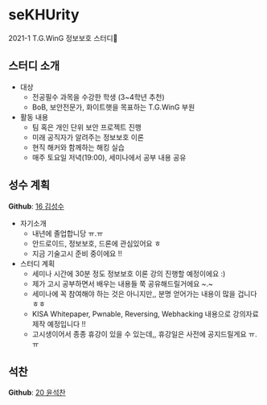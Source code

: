# seKHUrity
2021-1 T.G.WinG 정보보호 스터디🔐

## 스터디 소개
- 대상
    - 전공필수 과목을 수강한 학생 (3~4학년 추천)
    - BoB, 보안전문가, 화이트햇을 목표하는 T.G.WinG 부원
- 활동 내용
    - 팀 혹은 개인 단위 보안 프로젝트 진행
    - 미래 공직자가 알려주는 정보보호 이론
    - 현직 해커와 함께하는 해킹 실습
    - 매주 토요일 저녁(19:00), 세미나에서 공부 내용 공유

## 성수 계획
**Github**: [16 김성수](https://github.com/korkeep)  
- 자기소개
    - 내년에 졸업합니당 ㅠ.ㅠ
    - 안드로이드, 정보보호, 드론에 관심있어요 ㅎ
    - 지금 기술고시 준비 중이에요 !!
- 스터디 계획
    - 세미나 시간에 30분 정도 정보보호 이론 강의 진행할 예정이에요 :)
    - 제가 고시 공부하면서 배우는 내용들 쭉 공유해드릴거에요 ~.~
    - 세미나에 꼭 참여해야 하는 것은 아니지만,, 분명 얻어가는 내용이 많을 겁니다 ㅎㅎ
    - KISA Whitepaper, Pwnable, Reversing, Webhacking 내용으로 강의자료 제작 예정입니다 !!
    - 고시생이어서 종종 휴강이 있을 수 있는데,, 휴강일은 사전에 공지드릴게요 ㅠ.ㅠ

## 석찬
**Github**: [20 윤석찬](https://github.com/ch4n3-yoon)
<!-- 여기에다 쭉 써주면 되어용~~ -->
